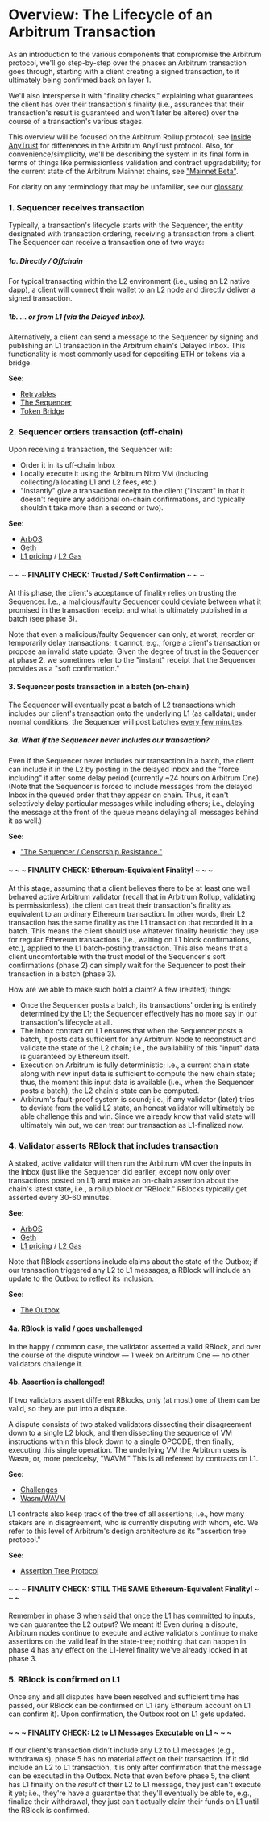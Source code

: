 # Overview: The Lifecycle of an Arbitrum Transaction

As an introduction to the various components that compromise the Arbitrum protocol, we'll go step-by-step over the phases an Arbitrum transaction goes through, starting with a client creating a signed transaction, to it ultimately being confirmed back on layer 1.

We'll also intersperse it with "finality checks," explaining what guarantees the client has over their transaction's finality (i.e., assurances that their transaction's result is guaranteed and won't later be altered) over the course of a transaction's various stages.

This overview will be focused on the Arbitrum Rollup protocol; see [Inside AnyTrust](./inside-anytrust.md) for differences in the Arbitrum AnyTrust protocol. Also, for convenience/simplicity, we'll be describing the system in its final form in terms of things like permissionless validation and contract upgradability; for the current state of the Arbitrum Mainnet chains, see ["Mainnet Beta"](./mainnet-beta.md).

For clarity on any terminology that may be unfamiliar, see our [glossary](./intro/glossary.md).

### 1. Sequencer receives transaction

Typically, a transaction's lifecycle starts with the Sequencer, the entity designated with transaction ordering, receiving a transaction from a client. The Sequencer can receive a transaction one of two ways:

##### 1a. Directly / Offchain

For typical transacting within the L2 environment (i.e., using an L2 native dapp), a client will connect their wallet to an L2 node and directly deliver a signed transaction.

##### 1b. ... or from L1 (via the Delayed Inbox).

Alternatively, a client can send a message to the Sequencer by signing and publishing an L1 transaction in the Arbitrum chain's Delayed Inbox. This functionality is most commonly used for depositing ETH or tokens via a bridge.

**See**:

- [Retryables](./arbos/l1-to-l2-messaging.md)
- [The Sequencer](./sequencer.md)
- [Token Bridge](./asset-bridging.md)

### 2. Sequencer orders transaction (off-chain)

Upon receiving a transaction, the Sequencer will:

- Order it in its off-chain Inbox
- Locally execute it using the Arbitrum Nitro VM (including collecting/allocating L1 and L2 fees, etc.)
- "Instantly" give a transaction receipt to the client ("instant" in that it doesn't require any additional on-chain confirmations, and typically shouldn't take more than a second or two).

**See**:

- [ArbOS](./arbos/ArbOS.md)
- [Geth](./arbos/geth.md)
- [L1 pricing](./arbos/l1-pricing.md) / [L2 Gas](./arbos/gas.md)

#### ~ ~ ~ FINALITY CHECK: Trusted / Soft Confirmation ~ ~ ~

At this phase, the client's acceptance of finality relies on trusting the Sequencer. I.e., a malicious/faulty Sequencer could deviate between what it promised in the transaction receipt and what is ultimately published in a batch (see phase 3).

Note that even a malicious/faulty Sequencer can only, at worst, reorder or temporarily delay transactions; it cannot, e.g., forge a client's transaction or propose an invalid state update. Given the degree of trust in the Sequencer at phase 2, we sometimes refer to the "instant" receipt that the Sequencer provides as a "soft confirmation."

#### 3. Sequencer posts transaction in a batch (on-chain)

The Sequencer will eventually post a batch of L2 transactions which includes our client's transaction onto the underlying L1 (as calldata); under normal conditions, the Sequencer will post batches [every few minutes](https://arbiscan.io/batches).

##### 3a. What if the Sequencer never includes our transaction?

Even if the Sequencer never includes our transaction in a batch, the client can include it in the L2 by posting in the delayed inbox and the "force including" it after some delay period (currently ~24 hours on Arbitrum One). (Note that the Sequencer is forced to include messages from the delayed Inbox in the queued order that they appear on chain. Thus, it can't selectively delay particular messages while including others; i.e., delaying the message at the front of the queue means delaying all messages behind it as well.)

**See:**

- ["The Sequencer / Censorship Resistance."](./sequencer.md)

#### ~ ~ ~ FINALITY CHECK: Ethereum-Equivalent Finality! ~ ~ ~

At this stage, assuming that a client believes there to be at least one well behaved active Arbitrum validator (recall that in Arbitrum Rollup, validating is permissionless), the client can treat their transaction's finality as equivalent to an ordinary Ethereum transaction. In other words, their L2 transaction has the same finality as the L1 transaction that recorded it in a batch. This means the client should use whatever finality heuristic they use for regular Ethereum transactions (i.e., waiting on L1 block confirmations, etc.), applied to the L1 batch-posting transaction. This also means that a client uncomfortable with the trust model of the Sequencer's soft confirmations (phase 2) can simply wait for the Sequencer to post their transaction in a batch (phase 3).

How are we able to make such bold a claim? A few (related) things:

- Once the Sequencer posts a batch, its transactions' ordering is entirely determined by the L1; the Sequencer effectively has no more say in our transaction's lifecycle at all.
- The Inbox contract on L1 ensures that when the Sequencer posts a batch, it posts data sufficient for any Arbitrum Node to reconstruct and validate the state of the L2 chain; i.e., the availability of this "input" data is guaranteed by Ethereum itself.
- Execution on Arbitrum is fully deterministic; i.e., a current chain state along with new input data is sufficient to compute the new chain state; thus, the moment this input data is available (i.e., when the Sequencer posts a batch), the L2 chain's state can be computed.
- Arbitrum's fault-proof system is sound; i.e., if any validator (later) tries to deviate from the valid L2 state, an honest validator will ultimately be able challenge this and win. Since we already know that valid state will ultimately win out, we can treat our transaction as L1-finalized now.

### 4. Validator asserts RBlock that includes transaction

A staked, active validator will then run the Arbitrum VM over the inputs in the Inbox (just like the Sequencer did earlier, except now only over transactions posted on L1) and make an on-chain assertion about the chain's latest state, i.e., a rollup block or "RBlock." RBlocks typically get asserted every 30-60 minutes.

**See**:

- [ArbOS](./arbos/ArbOS.md)
- [Geth](./arbos/geth.md)
- [L1 pricing](./arbos/l1-pricing.md) / [L2 Gas](./arbos/gas.md)

Note that RBlock assertions include claims about the state of the Outbox; if our transaction triggered any L2 to L1 messages, a RBlock will include an update to the Outbox to reflect its inclusion.

**See**:

- [The Outbox](./arbos/l2-to-l1-messaging.md)

#### 4a. RBlock is valid / goes unchallenged

In the happy / common case, the validator asserted a valid RBlock, and over the course of the dispute window — 1 week on Arbitrum One — no other validators challenge it.

#### 4b. Assertion is challenged!

If two validators assert different RBlocks, only (at most) one of them can be valid, so they are put into a dispute.

A dispute consists of two staked validators dissecting their disagreement down to a single L2 block, and then dissecting the sequence of VM instructions within this block down to a single OPCODE, then finally, executing this single operation. The underlying VM the Arbitrum uses is Wasm, or, more precicelsy, "WAVM." This is all refereed by contracts on L1.

**See:**

- [Challenges](./proving/challenge-manager.md)
- [Wasm/WAVM](./proving/wasm-to-wavm.md)

L1 contracts also keep track of the tree of all assertions; i.e., how many stakers are in disagreement, who is currently disputing with whom, etc. We refer to this level of Arbitrum's design architecture as its "assertion tree protocol."

**See:**

- [Assertion Tree Protocol](./assertion-tree.md)

#### ~ ~ ~ FINALITY CHECK: STILL THE SAME Ethereum-Equivalent Finality! ~ ~ ~

Remember in phase 3 when said that once the L1 has committed to inputs, we can guarantee the L2 output? We meant it! Even during a dispute, Arbitrum nodes continue to execute and active validators continue to make assertions on the valid leaf in the state-tree; nothing that can happen in phase 4 has any effect on the L1-level finality we've already locked in at phase 3.

### 5. RBlock is confirmed on L1

Once any and all disputes have been resolved and sufficient time has passed, our RBlock can be confirmed on L1 (any Ethereum account on L1 can confirm it). Upon confirmation, the Outbox root on L1 gets updated.

#### ~ ~ ~ FINALITY CHECK: L2 to L1 Messages Executable on L1 ~ ~ ~

If our client's transaction didn't include any L2 to L1 messages (e.g., withdrawals), phase 5 has no material affect on their transaction. If it did include an L2 to L1 transaction, it is only after confirmation that the message can be executed in the Outbox. Note that even before phase 5, the client has L1 finality on the _result_ of their L2 to L1 message, they just can't execute it yet; i.e., they're have a guarantee that they'll eventually be able to, e.g., finalize their withdrawal, they just can't actually claim their funds on L1 until the RBlock is confirmed.
